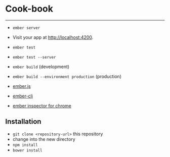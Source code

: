 # Cook-book



---------------------------------------------------------------------------------

* `ember server`
* Visit your app at [http://localhost:4200](http://localhost:4200).

* `ember test`
* `ember test --server`

* `ember build` (development)
* `ember build --environment production` (production)

* [ember.js](http://emberjs.com/)
* [ember-cli](http://www.ember-cli.com/)
* [ember inspector for chrome](https://chrome.google.com/webstore/detail/ember-inspector/bmdblncegkenkacieihfhpjfppoconhi)


## Installation

* `git clone <repository-url>` this repository
* change into the new directory
* `npm install`
* `bower install`
